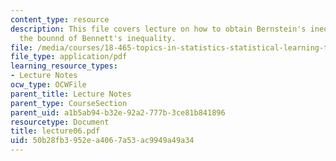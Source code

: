 ```yaml
---
content_type: resource
description: This file covers lecture on how to obtain Bernstein's inequality by weekening
  the bounnd of Bennett's inequality.
file: /media/courses/18-465-topics-in-statistics-statistical-learning-theory-spring-2007/50b28fb3952ea4067a53ac9949a49a34_lecture06.pdf
file_type: application/pdf
learning_resource_types:
- Lecture Notes
ocw_type: OCWFile
parent_title: Lecture Notes
parent_type: CourseSection
parent_uid: a1b5ab94-b32e-92a2-777b-3ce81b841896
resourcetype: Document
title: lecture06.pdf
uid: 50b28fb3-952e-a406-7a53-ac9949a49a34
---
```

